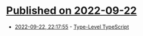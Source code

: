 # [Published on 2022-09-22](index.md)

* [2022-09-22, 22:17:55](https://lobste.rs/s/rb9pxq/type_level_typescript) - [Type-Level TypeScript](https://type-level-typescript.com)
